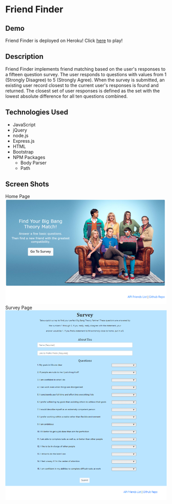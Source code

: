 # Friend Finder
## Demo
Friend Finder is deployed on Heroku! Click <a href="https://bbt-friend-finder.herokuapp.com/">here</a> to play!

## Description
Friend Finder implements friend matching based on the user's responses to a fifteen question survey. The user responds to questions with values from 1 (Strongly Disagree) to 5 (Strongly Agree). When the survey is submitted, an existing user record closest to the current user's responses is found and returned. The closest set of user responses is defined as the set with the lowest absolute difference for all ten questions combined.

## Technologies Used
- JavaScript
- jQuery
- node.js
- Express.js
- HTML
- Bootstrap
- NPM Packages
  * Body Parser
  * Path 
  
## Screen Shots
Home Page
![Screen shot 1](app/public/images/SS1.PNG)  
Survey Page
![Screen shot 2](app/public/images/SS2.PNG)
